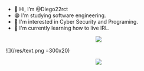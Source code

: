 - 👋 Hi, I’m @Diego22rct
- 😁 I'm studying software engineering.
- 👀 I'm interested in Cyber Security and Programing.
- 🌱 I'm currently learning how to live IRL. 

<p align="center">
<img src="https://github-readme-streak-stats.herokuapp.com?user=Diego22rct&theme=highcontrast&type=png"> 
</p>

![](/res/text.png =300x20)


<p align="center">
    <img src="https://skillicons.dev/icons?i=vscode,astro,nextjs,git,javascript,python,cpp,c,cs">
</p>


<!---
Diego22rct/Diego22rct is a ✨ special ✨ repository because its `README.md` (this file) appears on your GitHub profile.
You can click the Preview link to take a look at your changes.
--->
